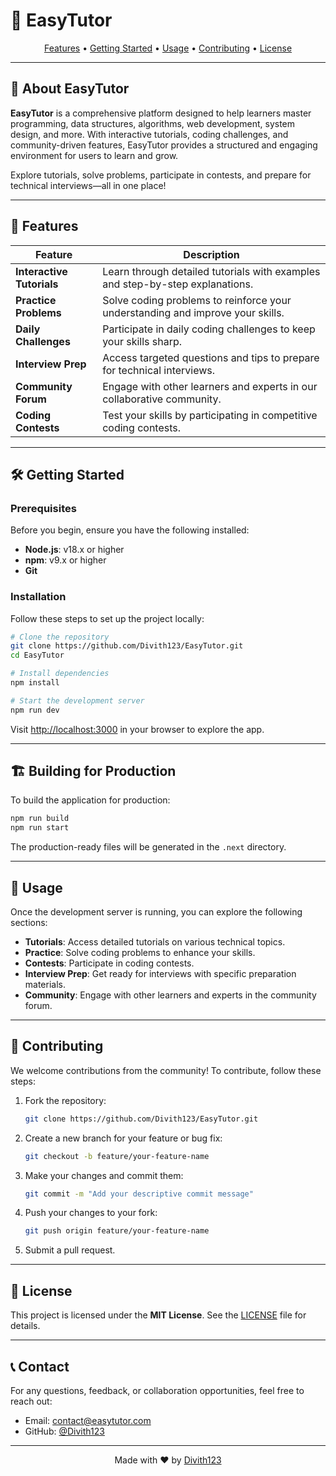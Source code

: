 
# 🚀 EasyTutor

<p align="center">
  <a href="#features">Features</a> •
  <a href="#getting-started">Getting Started</a> •
  <a href="#usage">Usage</a> •
  <a href="#contributing">Contributing</a> •
  <a href="#license">License</a>
</p>

---

## 🌟 About EasyTutor

**EasyTutor** is a comprehensive platform designed to help learners master programming, data structures, algorithms, web development, system design, and more. With interactive tutorials, coding challenges, and community-driven features, EasyTutor provides a structured and engaging environment for users to learn and grow.

Explore tutorials, solve problems, participate in contests, and prepare for technical interviews—all in one place!

---

## 🎯 Features

| Feature                | Description                                                                 |
|------------------------|-----------------------------------------------------------------------------|
| **Interactive Tutorials** | Learn through detailed tutorials with examples and step-by-step explanations. |
| **Practice Problems**  | Solve coding problems to reinforce your understanding and improve your skills. |
| **Daily Challenges**   | Participate in daily coding challenges to keep your skills sharp.           |
| **Interview Prep**     | Access targeted questions and tips to prepare for technical interviews.     |
| **Community Forum**    | Engage with other learners and experts in our collaborative community.      |
| **Coding Contests**    | Test your skills by participating in competitive coding contests.           |

---

## 🛠️ Getting Started

### Prerequisites

Before you begin, ensure you have the following installed:

- **Node.js**: v18.x or higher
- **npm**: v9.x or higher
- **Git**

### Installation

Follow these steps to set up the project locally:

```bash
# Clone the repository
git clone https://github.com/Divith123/EasyTutor.git
cd EasyTutor

# Install dependencies
npm install

# Start the development server
npm run dev
```

Visit [http://localhost:3000](http://localhost:3000) in your browser to explore the app.

---

## 🏗️ Building for Production

To build the application for production:

```bash
npm run build
npm run start
```

The production-ready files will be generated in the `.next` directory.

---

## 🧰 Usage

Once the development server is running, you can explore the following sections:

- **Tutorials**: Access detailed tutorials on various technical topics.
- **Practice**: Solve coding problems to enhance your skills.
- **Contests**: Participate in coding contests.
- **Interview Prep**: Get ready for interviews with specific preparation materials.
- **Community**: Engage with other learners and experts in the community forum.

---

## 🤝 Contributing

We welcome contributions from the community! To contribute, follow these steps:

1. Fork the repository:
   ```bash
   git clone https://github.com/Divith123/EasyTutor.git
   ```
2. Create a new branch for your feature or bug fix:
   ```bash
   git checkout -b feature/your-feature-name
   ```
3. Make your changes and commit them:
   ```bash
   git commit -m "Add your descriptive commit message"
   ```
4. Push your changes to your fork:
   ```bash
   git push origin feature/your-feature-name
   ```
5. Submit a pull request.

---

## 📄 License

This project is licensed under the **MIT License**. See the [LICENSE](LICENSE) file for details.

---

## 📞 Contact

For any questions, feedback, or collaboration opportunities, feel free to reach out:

- Email: [contact@easytutor.com](mailto:contact@easytutor.com)
- GitHub: [@Divith123](https://github.com/Divith123)

---

<p align="center">
  Made with ❤️ by <a href="https://github.com/Divith123">Divith123</a>
</p>

